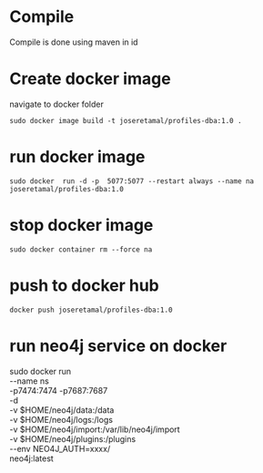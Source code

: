 # Compile

Compile is done using maven in id

# Create docker image

navigate to docker folder

`
sudo docker image build -t joseretamal/profiles-dba:1.0 .
`

# run docker image
``
 sudo docker  run -d -p  5077:5077 --restart always --name na joseretamal/profiles-dba:1.0
``

# stop docker image
``
sudo docker container rm --force na
``

# push to docker hub

`
docker push joseretamal/profiles-dba:1.0
` 


# run neo4j service on docker

sudo docker run \
    --name ns \
    -p7474:7474 -p7687:7687 \
    -d \
    -v $HOME/neo4j/data:/data \
    -v $HOME/neo4j/logs:/logs \
    -v $HOME/neo4j/import:/var/lib/neo4j/import \
    -v $HOME/neo4j/plugins:/plugins \
    --env NEO4J_AUTH=xxxx/ \
    neo4j:latest
